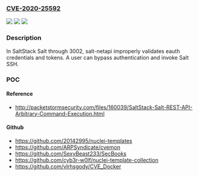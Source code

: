 ### [CVE-2020-25592](https://cve.mitre.org/cgi-bin/cvename.cgi?name=CVE-2020-25592)
![](https://img.shields.io/static/v1?label=Product&message=n%2Fa&color=blue)
![](https://img.shields.io/static/v1?label=Version&message=n%2Fa&color=blue)
![](https://img.shields.io/static/v1?label=Vulnerability&message=n%2Fa&color=brighgreen)

### Description

In SaltStack Salt through 3002, salt-netapi improperly validates eauth credentials and tokens. A user can bypass authentication and invoke Salt SSH.

### POC

#### Reference
- http://packetstormsecurity.com/files/160039/SaltStack-Salt-REST-API-Arbitrary-Command-Execution.html

#### Github
- https://github.com/20142995/nuclei-templates
- https://github.com/ARPSyndicate/cvemon
- https://github.com/SexyBeast233/SecBooks
- https://github.com/cyb3r-w0lf/nuclei-template-collection
- https://github.com/vlrhsgody/CVE_Docker

